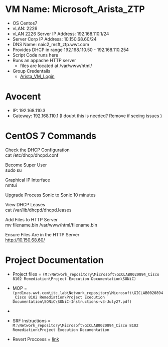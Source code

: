 # VM Name: Microsoft_Arista_ZTP

- OS Centos7
- vLAN: 2226
- vLAN 2226 Server IP Address: 192.168.110.1/24
- Server Corp IP Address: 10.150.68.60/24
- DNS Name: naic2_msft_ztp.wwt.com
- Provides DHCP in range 192.168.110.50 - 192.168.110.254
- Script Code runs here
- Runs an appache HTTP server
  - files are located at /var/www/html/
- Group Credentails
  - [Arista_VM_Login](https://wwt.secretservercloud.com/app/#/secret/9797/general)

  
# Avocent
- IP: 192.168.110.3
- Gateway: 192.168.110.1 (I doubt this is needed? Remove if seeing issues
)
# CentOS 7 Commands

Check the DHCP Configuration \
cat /etc/dhcp/dhcpd.conf

Become Super User \
sudo su

Graphical IP Interface \
nmtui

Upgrade Process Sonic to Sonic 10 minutes

View DHCP Leases \
cat /var/lib/dhcpd/dhcpd.leases

Add Files to HTTP Server \
mv filename.bin /var/www/html/filename.bin

Ensure Files Are in the HTTP Server \
http://10.150.68.60/



# Project Documentation

- Project files = `(M:\Network_repository\Microsoft\GICLAB0020894_Cisco 8102 Remediation\Project Execution Documentation\SONiC)`

- MOP = `(prd1nas.wwt.com\itc_lab\Network_repository\Microsoft\GICLAB0020894_Cisco 8102 Remediation\Project Execution Documentation\SONiC\SONiC-Instructions-v3-July27.pdf)`
- 
- SRF Instructions = `M:\Network_repository\Microsoft\GICLAB0020894_Cisco 8102 Remediation\Project Execution Documentation`

- Revert Proccess = [link](https://support.edge-core.com/hc/en-us/articles/900000208626--Edgecore-SONiC-Installation-Upgrade-image)

